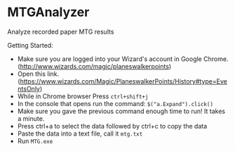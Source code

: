 # MTGAnalyzer
Analyze recorded paper MTG results

Getting  Started:
* Make sure you are logged into your Wizard's account in Google Chrome. (http://www.wizards.com/magic/planeswalkerpoints)
* Open this link. (https://www.wizards.com/Magic/PlaneswalkerPoints/History#type=EventsOnly)
* While in Chrome browser Press `ctrl+shift+j`
* In the console that opens run the command: `$("a.Expand").click()`
* Make sure you gave the previous command enough time to run! It takes a minute.
* Press ctrl+a to select the data followed by ctrl+c to copy the data
* Paste the data into a text file, call it `mtg.txt`
* Run `MTG.exe`
